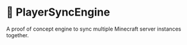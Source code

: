 # 🔄 PlayerSyncEngine
A proof of concept engine to sync multiple Minecraft server instances together.